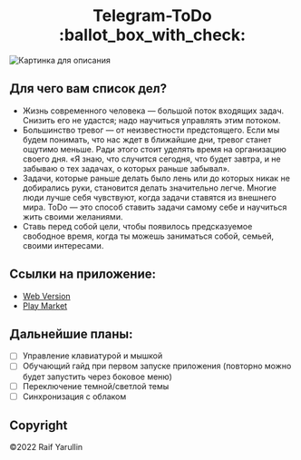 <h1 align="center">Telegram-ToDo :ballot_box_with_check:</h1>

![Картинка для описания](https://user-images.githubusercontent.com/80786334/198723703-58fe25c9-c997-4ca5-be30-59cd6adb4285.png)

## Для чего вам список дел?
* Жизнь современного человека — большой поток входящих задач. Снизить его не удастся; надо научиться управлять этим потоком.
* Большинство тревог — от неизвестности предстоящего. Если мы будем понимать, что нас ждет в ближайшие дни, тревог станет ощутимо меньше. Ради этого стоит уделять время на организацию своего дня. «Я знаю, что случится сегодня, что будет завтра, и не забываю о тех задачах, о которых раньше забывал».
* Задачи, которые раньше делать было лень или до которых никак не добирались руки, становится делать значительно легче. Многие люди лучше себя чувствуют, когда задачи ставятся из внешнего мира. ToDo — это способ ставить задачи самому себе и научиться жить своими желаниями.
* Ставь перед собой цели, чтобы появилось предсказуемое свободное время, когда ты можешь заниматься собой, семьей, своими интересами.

## Ссылки на приложение:
* <a href="https://raifbrah.github.io/Telegram-ToDo/">Web Version</a> <br>
* <a href="https://play.google.com/store/apps/details?id=com.raifbrah.telegramtodo">Play Market</a>

## Дальнейшие планы:
- [ ] Управление клавиатурой и мышкой
- [ ] Обучающий гайд при первом запуске приложения (повторно можно будет запустить через боковое меню)
- [ ] Переключение темной/светлой темы
- [ ] Синхронизация с облаком

## Copyright
©2022 Raif Yarullin
